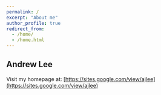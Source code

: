 ```yaml
---
permalink: /
excerpt: "About me"
author_profile: true
redirect_from: 
  - /home/
  - /home.html
---
```


## Andrew Lee

Visit my homepage at: [https://sites.google.com/view/ajlee](https://sites.google.com/view/ajlee)
